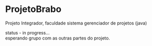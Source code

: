 # ProjetoBrabo

Projeto Integrador, faculdade sistema gerenciador de projetos (java)

status - in progress...
<br>
esperando grupo com as outras partes do projeto.
